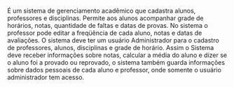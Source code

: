 É um sistema de gerenciamento acadêmico que cadastra alunos, professores e disciplinas. Permite aos alunos acompanhar grade de horários, notas, quantidade de faltas e datas de provas. No sistema o professor pode editar a freqüência de cada aluno, notas e datas de avaliações. O sistema deve ter um usuário Administrador para o cadastro de professores, alunos, disciplinas e grade de horário. Assim o Sistema deve receber informações sobre notas, calcular a média do aluno e dizer se o aluno foi a provado ou reprovado, o sistema também guarda informações sobre dados pessoais de cada aluno e professor, onde somente o usuário administrador tem acesso.